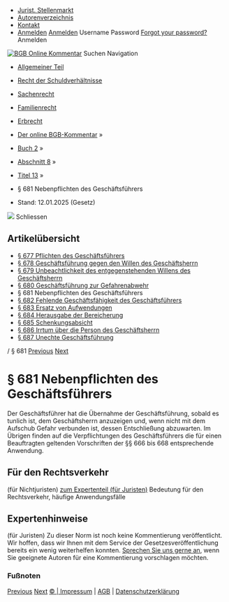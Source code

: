   * [Jurist. Stellenmarkt](https://bgb.kommentar.de/Buch-2/Abschnitt-8/Titel-13/</job-board> "Jurist. Stellenmarkt")
  * [Autorenverzeichnis](https://bgb.kommentar.de/Buch-2/Abschnitt-8/Titel-13/</Autorenverzeichnis> "Autorenverzeichnis")
  * [Kontakt](https://bgb.kommentar.de/Buch-2/Abschnitt-8/Titel-13/</Kontakt>)
  * [Anmelden](https://bgb.kommentar.de/Buch-2/Abschnitt-8/Titel-13/<#login> "show login form") [Anmelden](https://bgb.kommentar.de/Buch-2/Abschnitt-8/Titel-13/<#> "hide login form") Username Password
[Forgot your password?](https://bgb.kommentar.de/Buch-2/Abschnitt-8/Titel-13/</user/forgotpassword>) Anmelden 


[![BGB Online Kommentar](https://bgb.kommentar.de/extension/bgb/design/bgb/images/logo.png)](https://bgb.kommentar.de/Buch-2/Abschnitt-8/Titel-13/</> "BGB Online Kommentar")
Suchen
Navigation
  * [Allgemeiner Teil](https://bgb.kommentar.de/Buch-2/Abschnitt-8/Titel-13/</Buch-1>)
  * [Recht der Schuldverhältnisse](https://bgb.kommentar.de/Buch-2/Abschnitt-8/Titel-13/</Buch-2>)
  * [Sachenrecht](https://bgb.kommentar.de/Buch-2/Abschnitt-8/Titel-13/</Buch-3>)
  * [Familienrecht](https://bgb.kommentar.de/Buch-2/Abschnitt-8/Titel-13/</Buch-4>)
  * [Erbrecht](https://bgb.kommentar.de/Buch-2/Abschnitt-8/Titel-13/</Buch-5>)


  * [Der online BGB-Kommentar](https://bgb.kommentar.de/Buch-2/Abschnitt-8/Titel-13/</>) »
  * [Buch 2](https://bgb.kommentar.de/Buch-2/Abschnitt-8/Titel-13/</Buch-2>) »
  * [Abschnitt 8](https://bgb.kommentar.de/Buch-2/Abschnitt-8/Titel-13/</Buch-2/Abschnitt-8>) »
  * [Titel 13](https://bgb.kommentar.de/Buch-2/Abschnitt-8/Titel-13/</Buch-2/Abschnitt-8/Titel-13>) »
  * § 681 Nebenpflichten des Geschäftsführers 
  * Stand: 12.01.2025 (Gesetz) 


![](https://vg01.met.vgwort.de/na/1c9909529ead4f509072c06d9081a7d5)
Schliessen 
## Artikelübersicht
  * [ § 677 Pflichten des Geschäftsführers ](https://bgb.kommentar.de/Buch-2/Abschnitt-8/Titel-13/</Buch-2/Abschnitt-8/Titel-13/Pflichten-des-Geschaeftsfuehrers>)
  * [ § 678 Geschäftsführung gegen den Willen des Geschäftsherrn ](https://bgb.kommentar.de/Buch-2/Abschnitt-8/Titel-13/</Buch-2/Abschnitt-8/Titel-13/Geschaeftsfuehrung-gegen-den-Willen-des-Geschaeftsherrn>)
  * [ § 679 Unbeachtlichkeit des entgegenstehenden Willens des Geschäftsherrn ](https://bgb.kommentar.de/Buch-2/Abschnitt-8/Titel-13/</Buch-2/Abschnitt-8/Titel-13/Unbeachtlichkeit-des-entgegenstehenden-Willens-des-Geschaeftsherrn>)
  * [ § 680 Geschäftsführung zur Gefahrenabwehr ](https://bgb.kommentar.de/Buch-2/Abschnitt-8/Titel-13/</Buch-2/Abschnitt-8/Titel-13/Geschaeftsfuehrung-zur-Gefahrenabwehr>)
  * § 681 Nebenpflichten des Geschäftsführers 
  * [ § 682 Fehlende Geschäftsfähigkeit des Geschäftsführers ](https://bgb.kommentar.de/Buch-2/Abschnitt-8/Titel-13/</Buch-2/Abschnitt-8/Titel-13/Fehlende-Geschaeftsfaehigkeit-des-Geschaeftsfuehrers>)
  * [ § 683 Ersatz von Aufwendungen ](https://bgb.kommentar.de/Buch-2/Abschnitt-8/Titel-13/</Buch-2/Abschnitt-8/Titel-13/Ersatz-von-Aufwendungen>)
  * [ § 684 Herausgabe der Bereicherung ](https://bgb.kommentar.de/Buch-2/Abschnitt-8/Titel-13/</Buch-2/Abschnitt-8/Titel-13/Herausgabe-der-Bereicherung>)
  * [ § 685 Schenkungsabsicht ](https://bgb.kommentar.de/Buch-2/Abschnitt-8/Titel-13/</Buch-2/Abschnitt-8/Titel-13/Schenkungsabsicht>)
  * [ § 686 Irrtum über die Person des Geschäftsherrn ](https://bgb.kommentar.de/Buch-2/Abschnitt-8/Titel-13/</Buch-2/Abschnitt-8/Titel-13/Irrtum-ueber-die-Person-des-Geschaeftsherrn>)
  * [ § 687 Unechte Geschäftsführung ](https://bgb.kommentar.de/Buch-2/Abschnitt-8/Titel-13/</Buch-2/Abschnitt-8/Titel-13/Unechte-Geschaeftsfuehrung>)


/ § 681 
[Previous](https://bgb.kommentar.de/Buch-2/Abschnitt-8/Titel-13/</Buch-2/Abschnitt-8/Titel-13/Geschaeftsfuehrung-zur-Gefahrenabwehr> "§ 680 Geschäftsführung zur Gefahrenabwehr") [Next](https://bgb.kommentar.de/Buch-2/Abschnitt-8/Titel-13/</Buch-2/Abschnitt-8/Titel-13/Fehlende-Geschaeftsfaehigkeit-des-Geschaeftsfuehrers> "§ 682 Fehlende Geschäftsfähigkeit des Geschäftsführers")
# § 681 Nebenpflichten des Geschäftsführers
Der Geschäftsführer hat die Übernahme der Geschäftsführung, sobald es tunlich ist, dem Geschäftsherrn anzuzeigen und, wenn nicht mit dem Aufschub Gefahr verbunden ist, dessen Entschließung abzuwarten. Im Übrigen finden auf die Verpflichtungen des Geschäftsführers die für einen Beauftragten geltenden Vorschriften der §§ 666 bis 668 entsprechende Anwendung.
## Für den Rechtsverkehr 
(für Nichtjuristen)
[zum Expertenteil (für Juristen)](https://bgb.kommentar.de/Buch-2/Abschnitt-8/Titel-13/<#expertenhinweise>)
Bedeutung für den Rechtsverkehr, häufige Anwendungsfälle
## Expertenhinweise
(für Juristen)
Zu dieser Norm ist noch keine Kommentierung veröffentlicht. Wir hoffen, dass wir Ihnen mit dem Service der Gesetzesveröffentlichung bereits ein wenig weiterhelfen konnten. [Sprechen Sie uns gerne an](https://bgb.kommentar.de/Buch-2/Abschnitt-8/Titel-13/</Kontakt>), wenn Sie geeignete Autoren für eine Kommentierung vorschlagen möchten. 
### Fußnoten
[Previous](https://bgb.kommentar.de/Buch-2/Abschnitt-8/Titel-13/</Buch-2/Abschnitt-8/Titel-13/Geschaeftsfuehrung-zur-Gefahrenabwehr> "§ 680 Geschäftsführung zur Gefahrenabwehr") [Next](https://bgb.kommentar.de/Buch-2/Abschnitt-8/Titel-13/</Buch-2/Abschnitt-8/Titel-13/Fehlende-Geschaeftsfaehigkeit-des-Geschaeftsfuehrers> "§ 682 Fehlende Geschäftsfähigkeit des Geschäftsführers")
[© | Impressum](https://bgb.kommentar.de/Buch-2/Abschnitt-8/Titel-13/</Kontakt>) | [AGB](https://bgb.kommentar.de/Buch-2/Abschnitt-8/Titel-13/</AGB>) | [Datenschutzerklärung](https://bgb.kommentar.de/Buch-2/Abschnitt-8/Titel-13/</Datenschutzerklaerung-fuer-Leser>)
